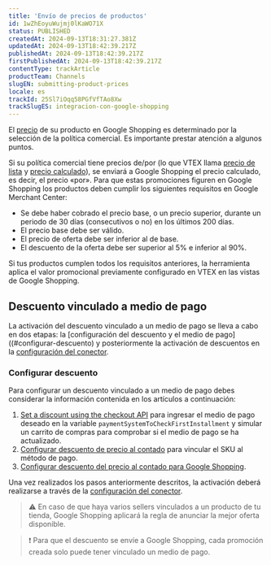 ```yaml
---
title: 'Envío de precios de productos'
id: 1wZhEoyuWujmj0lKaWO71X
status: PUBLISHED
createdAt: 2024-09-13T18:31:27.381Z
updatedAt: 2024-09-13T18:42:39.217Z
publishedAt: 2024-09-13T18:42:39.217Z
firstPublishedAt: 2024-09-13T18:42:39.217Z
contentType: trackArticle
productTeam: Channels
slugEN: submitting-product-prices
locale: es
trackId: 25Sl7iOqq58PGfVfTAo8Xw
trackSlugES: integracion-con-google-shopping
---
```


El [precio](https://help.vtex.com/es/tracks/precos-101--6f8pwCns3PJHqMvQSugNfP/3N9xYhnampRQOrfaTAOxNu) de su producto en Google Shopping es determinado por la selección de la política comercial. Es importante prestar atención a algunos puntos.

Si su política comercial tiene precios de/por (lo que VTEX llama [precio de lista](https://help.vtex.com/es/tracks/precos-101--6f8pwCns3PJHqMvQSugNfP/3XcXp0r5WrJvogB8KIX4Kx#precio-de-lista) y [precio calculado](https://help.vtex.com/es/tracks/precos-101--6f8pwCns3PJHqMvQSugNfP/7GptzvlPDVM11ojEjywIQx#precio-calculado)), se enviará a Google Shopping el precio calculado, es decir, el precio «por». Para que estas promociones figuren en Google Shopping los productos deben cumplir los siguientes requisitos en Google Merchant Center:  

- Se debe haber cobrado el precio base, o un precio superior, durante un periodo de 30 días (consecutivos o no) en los últimos 200 días.  
- El precio base debe ser válido.  
- El precio de oferta debe ser inferior al de base.  
- El descuento de la oferta debe ser superior al 5% e inferior al 90%.  

Si tus productos cumplen todos los requisitos anteriores, la herramienta aplica el valor promocional previamente configurado en VTEX en las vistas de Google Shopping.  

## Descuento vinculado a medio de pago

La activación del descuento vinculado a un medio de pago se lleva a cabo en dos etapas: la [configuración del descuento y el medio de pago]((#configurar-descuento) y posteriormente la activación de descuentos en la [configuración del conector](https://help.vtex.com/es/tracks/configurar-integracao-com-o-google-shopping--25Sl7iOqq58PGfVfTAo8Xw/wWyl0Njxgs5KfXvxYZJrl).  

### Configurar descuento  

Para configurar un descuento vinculado a un medio de pago debes considerar la información contenida en los artículos a continuación:

1. [Set a discount using the checkout API](https://developers.vtex.com/docs/guides/set-a-discount-using-the-checkout-api) para ingresar el medio de pago deseado en la variable `paymentSystemToCheckFirstInstallment` y simular un carrito de compras para comprobar si el medio de pago se ha actualizado.  
2.  [Configurar descuento de precio al contado](https://help.vtex.com/es/tutorial/configurar-desconto-de-preco-a-vista--7Lfcj9Wb5dpYfA2gKkACIt) para vincular el SKU al método de pago.  
3. [Configurar descuento del precio al contado para Google Shopping](https://help.vtex.com/es/tutorial/configurar-desconto-de-preco-a-vista-para-google-shopping--40K3R5d4NogMvCzIWdWt3e).  

Una vez realizados los pasos anteriormente descritos, la activación deberá realizarse a través de la [configuración del conector](https://help.vtex.com/es/tracks/configurar-integracao-com-o-google-shopping--25Sl7iOqq58PGfVfTAo8Xw/wWyl0Njxgs5KfXvxYZJrl).

>⚠️ En caso de que haya varios sellers vinculados a un producto de tu tienda, Google Shopping aplicará la regla de anunciar la mejor oferta disponible.

  >❗ Para que el descuento se envíe a Google Shopping, cada promoción creada solo puede tener vinculado un medio de pago.
